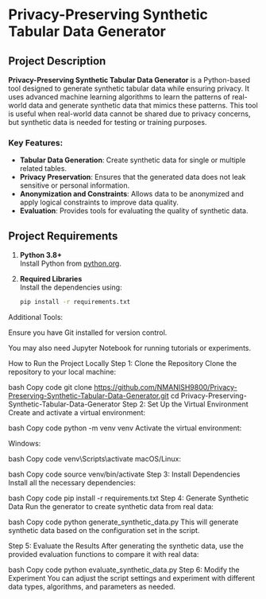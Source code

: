 # Privacy-Preserving Synthetic Tabular Data Generator

## Project Description
**Privacy-Preserving Synthetic Tabular Data Generator** is a Python-based tool designed to generate synthetic tabular data while ensuring privacy. It uses advanced machine learning algorithms to learn the patterns of real-world data and generate synthetic data that mimics these patterns. This tool is useful when real-world data cannot be shared due to privacy concerns, but synthetic data is needed for testing or training purposes.

### Key Features:
- **Tabular Data Generation**: Create synthetic data for single or multiple related tables.
- **Privacy Preservation**: Ensures that the generated data does not leak sensitive or personal information.
- **Anonymization and Constraints**: Allows data to be anonymized and apply logical constraints to improve data quality.
- **Evaluation**: Provides tools for evaluating the quality of synthetic data.

## Project Requirements

1. **Python 3.8+**  
   Install Python from [python.org](https://www.python.org/).

2. **Required Libraries**  
   Install the dependencies using:
   ```bash
   pip install -r requirements.txt
Additional Tools:

Ensure you have Git installed for version control.

You may also need Jupyter Notebook for running tutorials or experiments.

How to Run the Project Locally
Step 1: Clone the Repository
Clone the repository to your local machine:

bash
Copy code
git clone https://github.com/NMANISH9800/Privacy-Preserving-Synthetic-Tabular-Data-Generator.git
cd Privacy-Preserving-Synthetic-Tabular-Data-Generator
Step 2: Set Up the Virtual Environment
Create and activate a virtual environment:

bash
Copy code
python -m venv venv
Activate the virtual environment:

Windows:

bash
Copy code
venv\Scripts\activate
macOS/Linux:

bash
Copy code
source venv/bin/activate
Step 3: Install Dependencies
Install all the necessary dependencies:

bash
Copy code
pip install -r requirements.txt
Step 4: Generate Synthetic Data
Run the generator to create synthetic data from real data:

bash
Copy code
python generate_synthetic_data.py
This will generate synthetic data based on the configuration set in the script.

Step 5: Evaluate the Results
After generating the synthetic data, use the provided evaluation functions to compare it with real data:

bash
Copy code
python evaluate_synthetic_data.py
Step 6: Modify the Experiment
You can adjust the script settings and experiment with different data types, algorithms, and parameters as needed.
